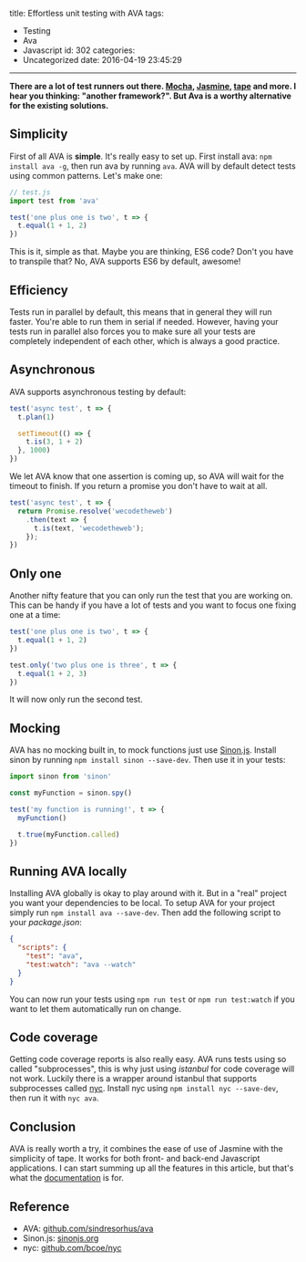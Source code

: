 title: Effortless unit testing with AVA
tags:
  - Testing
  - Ava
  - Javascript
id: 302
categories:
  - Uncategorized
date: 2016-04-19 23:45:29
---

**There are a lot of test runners out there. [Mocha](http://mochajs.org/), [Jasmine](http://jasmine.github.io/), [tape](https://github.com/substack/tape) and more. I hear you thinking: "another framework?". But Ava is a worthy alternative for the existing solutions.**

<!-- more -->

## Simplicity

First of all AVA is **simple**. It's really easy to set up. First install ava: `npm install ava -g`, then run ava by running `ava`. AVA will by default detect tests using common patterns. Let's make one:

```js
// test.js
import test from 'ava'

test('one plus one is two', t => {
  t.equal(1 + 1, 2)
})
```

This is it, simple as that. Maybe you are thinking, ES6 code? Don't you have to transpile that? No, AVA supports ES6 by default, awesome!

## Efficiency

Tests run in parallel by default, this means that in general they will run faster. You're able to run them in serial if needed. However, having your tests run in parallel also forces you to make sure all your tests are completely independent of each other, which is always a good practice.

## Asynchronous

AVA supports asynchronous testing by default:

```js
test('async test', t => {
  t.plan(1)

  setTimeout(() => {
    t.is(3, 1 + 2)
  }, 1000)
})
```

We let AVA know that one assertion is coming up, so AVA will wait for the timeout to finish. If you return a promise you don't have to wait at all.

```js
test('async test', t => {
  return Promise.resolve('wecodetheweb')
    .then(text => {
      t.is(text, 'wecodetheweb');
    });
})
```

## Only one

Another nifty feature that you can only run the test that you are working on. This can be handy if you have a lot of tests and you want to focus one fixing one at a time:

```js
test('one plus one is two', t => {
  t.equal(1 + 1, 2)
})

test.only('two plus one is three', t => {
  t.equal(1 + 2, 3)
})
```

It will now only run the second test.

## Mocking

AVA has no mocking built in, to mock functions just use [Sinon.js](http://sinonjs.org/). Install sinon by running `npm install sinon --save-dev`. Then use it in your tests:

```js
import sinon from 'sinon'

const myFunction = sinon.spy()

test('my function is running!', t => {
  myFunction()

  t.true(myFunction.called)
})
```

## Running AVA locally

Installing AVA globally is okay to play around with it. But in a "real" project you want your dependencies to be local. To setup AVA for your project simply run `npm install ava --save-dev`. Then add the following script to your _package.json_:

```json
{
  "scripts": {
    "test": "ava",
    "test:watch": "ava --watch"
  }
}
```

You can now run your tests using `npm run test` or `npm run test:watch` if you want to let them automatically run on change.

## Code coverage

Getting code coverage reports is also really easy. AVA runs tests using so called "subprocesses", this is why just using _istanbul_ for code coverage will not work. Luckily there is a wrapper around istanbul that supports subprocesses called [nyc](https://github.com/bcoe/nyc). Install nyc using `npm install nyc --save-dev`, then run it with `nyc ava`.

## Conclusion

AVA is really worth a try, it combines the ease of use of Jasmine with the simplicity of tape. It works for both front- and back-end Javascript applications. I can start summing up all the features in this article, but that's what the [documentation](https://github.com/sindresorhus/ava) is for.

## Reference

- AVA: [github.com/sindresorhus/ava](https://github.com/sindresorhus/ava)
- Sinon.js: [sinonjs.org](http://sinonjs.org/)
- nyc: [github.com/bcoe/nyc](https://github.com/bcoe/nyc)

